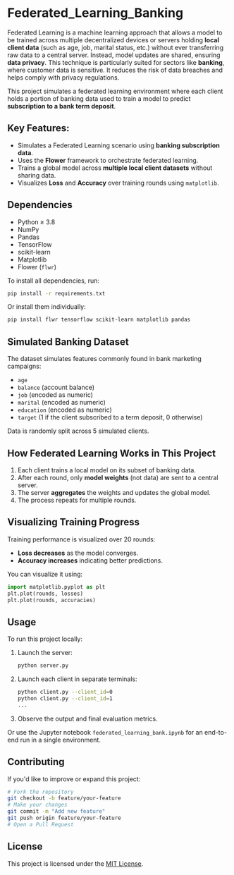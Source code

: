 # Federated_Learning_Banking

Federated Learning is a machine learning approach that allows a model to be trained across multiple decentralized devices or servers holding **local client data** (such as age, job, marital status, etc.) without ever transferring raw data to a central server. Instead, model updates are shared, ensuring **data privacy**. This technique is particularly suited for sectors like **banking**, where customer data is sensitive. It reduces the risk of data breaches and helps comply with privacy regulations.

This project simulates a federated learning environment where each client holds a portion of banking data used to train a model to predict **subscription to a bank term deposit**.

## Key Features:

- Simulates a Federated Learning scenario using **banking subscription data**.
- Uses the **Flower** framework to orchestrate federated learning.
- Trains a global model across **multiple local client datasets** without sharing data.
- Visualizes **Loss** and **Accuracy** over training rounds using `matplotlib`.

## Dependencies

- Python ≥ 3.8  
- NumPy  
- Pandas  
- TensorFlow  
- scikit-learn  
- Matplotlib  
- Flower (`flwr`)

To install all dependencies, run:

```bash
pip install -r requirements.txt
```

Or install them individually:

```bash
pip install flwr tensorflow scikit-learn matplotlib pandas
```

## Simulated Banking Dataset

The dataset simulates features commonly found in bank marketing campaigns:

- `age`
- `balance` (account balance)
- `job` (encoded as numeric)
- `marital` (encoded as numeric)
- `education` (encoded as numeric)
- `target` (1 if the client subscribed to a term deposit, 0 otherwise)

Data is randomly split across 5 simulated clients.

## How Federated Learning Works in This Project

1. Each client trains a local model on its subset of banking data.
2. After each round, only **model weights** (not data) are sent to a central server.
3. The server **aggregates** the weights and updates the global model.
4. The process repeats for multiple rounds.

## Visualizing Training Progress

Training performance is visualized over 20 rounds:

- **Loss decreases** as the model converges.
- **Accuracy increases** indicating better predictions.

You can visualize it using:

```python
import matplotlib.pyplot as plt
plt.plot(rounds, losses)
plt.plot(rounds, accuracies)
```

## Usage

To run this project locally:

1. Launch the server:
   ```bash
   python server.py
   ```

2. Launch each client in separate terminals:
   ```bash
   python client.py --client_id=0
   python client.py --client_id=1
   ...
   ```

3. Observe the output and final evaluation metrics.

Or use the Jupyter notebook `federated_learning_bank.ipynb` for an end-to-end run in a single environment.

## Contributing

If you'd like to improve or expand this project:

```bash
# Fork the repository
git checkout -b feature/your-feature
# Make your changes
git commit -m "Add new feature"
git push origin feature/your-feature
# Open a Pull Request
```

## License

This project is licensed under the [MIT License](https://opensource.org/license/mit/).
